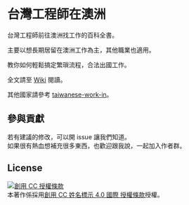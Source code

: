 # 台灣工程師在澳洲

台灣工程師前往澳洲找工作的百科全書。

主要以想長期居留在澳洲工作為主，其他職業也適用。

教你如何輕鬆搞定繁瑣流程，合法出國工作。

全文請至 [Wiki](https://github.com/chitsaou/australia/wiki) 閱讀。

其他國家請參考 [taiwanese-work-in](https://github.com/taiwanese-work-in)。


## 參與貢獻

若有建議的修改，可以開 issue 讓我們知道。  
如果很有熱血想補充很多東西，也歡迎跟我說，一起加入作者群。


## License

<a rel="license" href="http://creativecommons.org/licenses/by/4.0/"><img alt="創用 CC 授權條款" style="border-width:0" src="https://i.creativecommons.org/l/by/4.0/80x15.png" /></a><br />本著作係採用<a rel="license" href="http://creativecommons.org/licenses/by/4.0/">創用 CC 姓名標示 4.0 國際 授權條款</a>授權。
